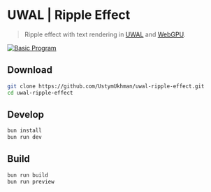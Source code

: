 # UWAL | Ripple Effect

> Ripple effect with text rendering in [UWAL](https://github.com/UstymUkhman/uwal) and [WebGPU](https://developer.mozilla.org/en-US/docs/Web/API/WebGPU_API).

[![Basic Program](https://img.youtube.com/vi/TOCvJR07H6k/0.jpg)](https://www.youtube.com/watch?v=TOCvJR07H6k)

## Download

```bash
git clone https://github.com/UstymUkhman/uwal-ripple-effect.git
cd uwal-ripple-effect
```

## Develop

```bash
bun install
bun run dev
```

## Build

```bash
bun run build
bun run preview
```
